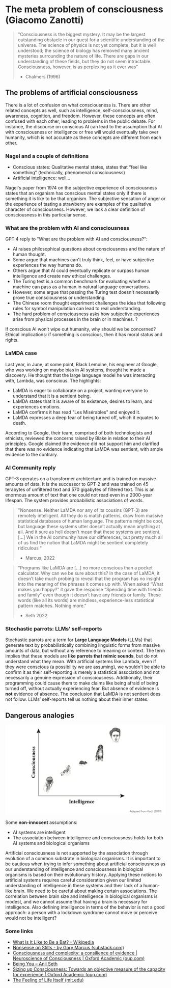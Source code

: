 
# The meta problem of consciousness (Giacomo Zanotti)

> "Consciousness is the biggest mystery. It may be the largest outstanding obstacle in our quest for a scientific understanding of the universe. The science of physics is not yet complete, but it is well understood; the science of biology has removed many ancient mysteries surrounding the nature of life. There are gaps in our understanding of these fields, but they do not seem intractable. Consciousness, however, is as perplexing as it ever was" 
> - Chalmers (1996)

## The problems of artificial consciousness 

There is a lot of confusion on what consciousness is. There are other related concepts as well, such as intelligence, self-consciousness, mind, awareness, cognition, and freedom. However, these concepts are often confused with each other, leading to problems in the public debate. For instance, the discourse on conscious AI can lead to the assumption that AI with consciousness or intelligence or free will would eventually take over humanity, which is not accurate as these concepts are different from each other.

### Nagel and a couple of definitions 

- Conscious states: Qualitative mental states, states that “feel like something” (technically, phenomenal consciousness)
- Artificial intelligence: well…

Nagel's paper from 1974 on the subjective experience of consciousness states that an organism has conscious mental states only if there is something it is like to be that organism. The subjective sensation of anger or the experience of tasting a strawberry are examples of the qualitative character of consciousness. However, we lack a clear definition of consciousness in this particular sense.

### What are the problem with AI and consciousness

GPT 4 reply to "What are the problem with AI and consciousness?":

- AI raises philosophical questions about consciousness and the nature of human thought.
- Some argue that machines can't truly think, feel, or have subjective experiences the way humans do.
- Others argue that AI could eventually replicate or surpass human intelligence and create new ethical challenges.
- The Turing test is a common benchmark for evaluating whether a machine can pass as a human in natural language conversations.
- However, some argue that passing the Turing test doesn't necessarily prove true consciousness or understanding.
- The Chinese room thought experiment challenges the idea that following rules for symbol manipulation can lead to real understanding.
- The hard problem of consciousness asks how subjective experiences arise from physical processes in the brain or in machines. ? 


If conscious AI won’t wipe out humanity, why should we be concerned? Ethical implications: if something is conscious, then it has moral status and rights. 

### LaMDA case

Last year, in June, at some point, Black Lemoine, his engineer at Google, who was working on maybe bias in AI systems, thought he made a discovery.
He thought that the large language model he was interacting with, Lambda, was conscious.
The highlights:

- LaMDA is eager to collaborate on a project, wanting everyone to understand that it is a sentient being.
- LaMDA states that it is aware of its existence, desires to learn, and experiences emotions.
- LaMDA confirms it has read "Les Misérables" and enjoyed it.
- LaMDA expresses a deep fear of being turned off, which it equates to death.

According to Google, their team, comprised of both technologists and ethicists, reviewed the concerns raised by Blake in relation to their AI principles. Google claimed the evidence did not support him and clarified that there was no evidence indicating that LaMDA was sentient, with ample evidence to the contrary.

### AI Community reply

GPT-3 operates on a transformer architecture and is trained on massive amounts of data. It is the successor to GPT-2 and was trained on 45 terabytes of unfiltered text and 570 gigabytes of filtered text. This is an enormous amount of text that one could not read even in a 2000-year lifespan. The system provides probabilistic associations of words.

> "Nonsense. Neither LaMDA nor any of its cousins (GPT-3) are remotely intelligent. All they do is match patterns, draw from massive statistical databases of human language. The patterns might be cool, but language these systems utter doesn’t actually mean anything at all. And it sure as hell doesn’t mean that these systems are sentient.[…] We in the AI community have our differences, but pretty much all of us find the notion that LaMDA might be sentient completely ridiculous "
> - Marcus, 2022

>"Programs like LaMDA are […] no more conscious than a pocket calculator. Why can we be sure about this? In the case of LaMDA, it doesn’t take much probing to reveal that the program has no insight into the meaning of the phrases it comes up with. When asked “What makes you happy?” it gave the response “Spending time with friends and family” even though it doesn’t have any friends or family. These words (like all its words) are mindless, experience-less statistical pattern matches. Nothing more."
>- Seth 2022

### Stochastic parrots: LLMs’ self-reports

Stochastic parrots are a term for **Large Language Models** (LLMs) that generate text by probabilistically combining linguistic forms from massive amounts of data, but without any reference to meaning or context. The term implies that these models are **like parrots that mimic sounds**, but do not understand what they mean.
With artificial systems like Lambda, even if they were conscious (a possibility we are assuming), we wouldn't be able to confirm it as their self-reporting is merely a statistical association and not necessarily a genuine expression of consciousness. Additionally, their programming could cause them to make claims like being afraid of being turned off, without actually experiencing fear.
But absence of evidence is **not** evidence of absence. The conclusion that LaMDA is not sentient does not follow. LLMs’ self-reports tell us nothing about their inner states. 

## Dangerous analogies 

![](images/3110b53758b56c1892af448da341092b.png)

Some **non-innocent** assumptions: 

- AI systems are intelligent 
- The association between intelligence and consciousness holds for both AI systems and biological organisms

Artificial consciousness is not supported by the association through evolution of a common substrate in biological organisms. It is important to be cautious when trying to infer something about artificial consciousness as our understanding of intelligence and consciousness in biological organisms is based on their evolutionary history. Applying these notions to artificial systems requires careful consideration given our limited understanding of intelligence in these systems and their lack of a human-like brain.
We need to be careful about making certain associations. The correlation between brain size and intelligence in biological organisms is modest, and we cannot assume that having a brain is necessary for intelligence. Also  defining intelligence in terms of the behavior is not a good approach: a person with a lockdown syndrome cannot move or perceive would not be intelligent? 

### Some links 

- [What Is It Like to Be a Bat? - Wikipedia](https://en.wikipedia.org/wiki/What_Is_It_Like_to_Be_a_Bat%3F)
- [Nonsense on Stilts - by Gary Marcus (substack.com)](https://garymarcus.substack.com/p/nonsense-on-stilts)
- [Consciousness and complexity: a consilience of evidence | Neuroscience of Consciousness | Oxford Academic (oup.com)](https://academic.oup.com/nc/advance-article/doi/10.1093/nc/niab023/6359982)
- [Being You – Anil Seth](https://www.anilseth.com/being-you/)
- [Sizing up Consciousness: Towards an objective measure of the capacity for experience | Oxford Academic (oup.com)](https://academic.oup.com/book/5595) 
- [The Feeling of Life Itself (mit.edu)](https://mitpress.mit.edu/9780262539555/the-feeling-of-life-itself/)

